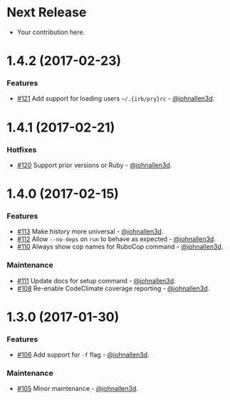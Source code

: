 # Next Release

* Your contribution here.

# 1.4.2 (2017-02-23)

### Features

* [#121](https://github.com/technekes/nib/pull/121) Add support for loading users `~/.{irb/pry}rc` - [@johnallen3d](https://github.com/johnallen3d).

# 1.4.1 (2017-02-21)

### Hotfixes

* [#120](https://github.com/technekes/nib/pull/120) Support prior versions or Ruby - [@johnallen3d](https://github.com/johnallen3d).

# 1.4.0 (2017-02-15)

### Features

* [#113](https://github.com/technekes/nib/pull/113) Make history more universal - [@johnallen3d](https://github.com/johnallen3d).
* [#112](https://github.com/technekes/nib/pull/112) Allow `--no-deps` on `run` to behave as expected - [@johnallen3d](https://github.com/johnallen3d).
* [#110](https://github.com/technekes/nib/pull/110) Always show cop names for RuboCop command - [@johnallen3d](https://github.com/johnallen3d).

### Maintenance

* [#111](https://github.com/technekes/nib/pull/111) Update docs for setup command - [@johnallen3d](https://github.com/johnallen3d).
* [#108](https://github.com/technekes/nib/pull/108) Re-enable CodeClimate coverage reporting - [@johnallen3d](https://github.com/johnallen3d).

# 1.3.0 (2017-01-30)

### Features

* [#106](https://github.com/technekes/nib/pull/106) Add support for `-f` flag - [@johnallen3d](https://github.com/johnallen3d).

### Maintenance

* [#105](https://github.com/technekes/nib/pull/105) Minor maintenance - [@johnallen3d](https://github.com/johnallen3d).
